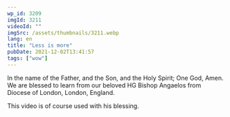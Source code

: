 ```yaml
---
wp_id: 3209
imgId: 3211
videoId: ""
imgSrc: /assets/thumbnails/3211.webp
lang: en
title: "Less is more"
pubDate: 2021-12-02T13:41:57
tags: ["wow"]
---
```


<p>In the name of the Father, and the Son, and the Holy Spirit; One God, Amen. We are blessed to learn from our beloved HG Bishop Angaelos from Diocese of London, London, England.</p>
<p>This video is of course used with his blessing.</p>
<p>&nbsp;</p>
